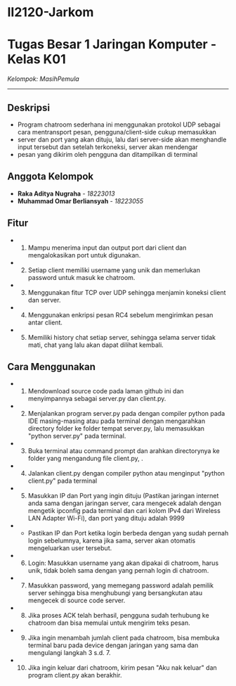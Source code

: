 # II2120-Jarkom
# Tugas Besar 1 Jaringan Komputer - Kelas K01

*Kelompok: MasihPemula*  

---

## Deskripsi
*  Program chatroom sederhana ini menggunakan protokol UDP sebagai cara mentransport pesan, pengguna/client-side cukup memasukkan
*  server dan port yang akan dituju, lalu dari server-side akan menghandle input tersebut dan setelah terkoneksi, server akan mendengar
*  pesan yang dikirim oleh pengguna dan ditampilkan di terminal

## Anggota Kelompok
- **Raka Aditya Nugraha** - *18223013*
- **Muhammad Omar Berliansyah** - *18223055*

## Fitur
*  1. Mampu menerima input dan output port dari client dan mengalokasikan port untuk digunakan.
*  2. Setiap client memiliki username yang unik dan memerlukan password untuk masuk ke chatroom.
*  3. Menggunakan fitur TCP over UDP sehingga menjamin koneksi client dan server.
*  4. Menggunakan enkripsi pesan RC4 sebelum mengirimkan pesan antar client.
*  5. Memiliki history chat setiap server, sehingga selama server tidak mati, chat yang lalu akan dapat dilihat kembali.

## Cara Menggunakan
*  1. Mendownload source code pada laman github ini dan menyimpannya sebagai server.py dan client.py.
*  2. Menjalankan program server.py pada dengan compiler python pada IDE masing-masing atau pada terminal dengan mengarahkan directory folder ke folder tempat server.py, lalu memasukkan "python server.py" pada terminal.
*  3. Buka terminal atau command prompt dan arahkan directorynya ke folder yang mengandung file client.py, .
*  4. Jalankan client.py dengan compiler python atau menginput "python client.py" pada terminal 
*  5. Masukkan IP dan Port yang ingin dituju (Pastikan jaringan internet anda sama dengan jaringan server, cara mengecek adalah dengan mengetik ipconfig pada terminal dan cari kolom IPv4 dari Wireless LAN Adapter Wi-Fi), dan port yang dituju adalah 9999
*  - Pastikan IP dan Port ketika login berbeda dengan yang sudah pernah login sebelumnya, karena jika sama, server akan otomatis mengeluarkan user tersebut. 
*  6. Login: Masukkan username yang akan dipakai di chatroom, harus unik, tidak boleh sama dengan yang pernah login di chatroom.
*  7. Masukkan password, yang memegang password adalah pemilik server sehingga bisa menghubungi yang bersangkutan atau mengecek di source code server.
*  8. Jika proses ACK telah berhasil, pengguna sudah terhubung ke chatroom dan bisa memulai untuk mengirim teks pesan.
*  9. Jika ingin menambah jumlah client pada chatroom, bisa membuka terminal baru pada device dengan jaringan yang sama dan mengulangi langkah 3 s.d. 7.
*  10. Jika ingin keluar dari chatroom, kirim pesan "Aku nak keluar" dan program client.py akan berakhir.
